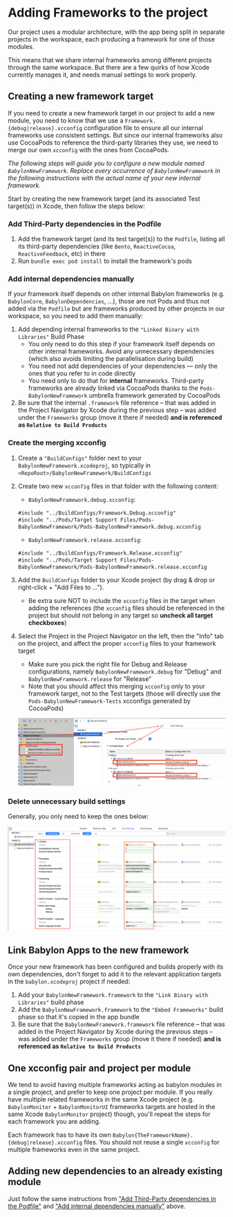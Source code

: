 # Adding Frameworks to the project

Our project uses a modular architecture, with the app being split in separate projects in the workspace, each producing a framework for one of those modules.

This means that we share internal frameworks among different projects through the same workspace. But there are a few quirks of how Xcode currently manages it, and needs manual settings to work properly.

## Creating a new framework target

If you need to create a new framework target in our project to add a new module, you need to know that we use a `Framework.{debug|release}.xcconfig` configuration file to ensure all our internal frameworks use consistent settings. But since our internal frameworks also use CocoaPods to reference the third-party libraries they use, we need to merge our own `xcconfig` with the ones from CocoaPods.

_The following steps will guide you to configure a new module named `BabylonNewFramework`. Replace every occurrence of `BabylonNewFramework` in the following instructions with the actual name of your new internal framework._

Start by creating the new framework target (and its associated Test target(s)) in Xcode, then follow the steps below:

### Add Third-Party dependencies in the Podfile

1. Add the framework target (and its test target(s)) to the `Podfile`, listing all its third-party dependencies (like `Bento`, `ReactiveCocoa`, `ReactiveFeedback`, etc) in there
2. Run `bundle exec pod install` to install the framework's pods

### Add internal dependencies manually

If your framework itself depends on other internal Babylon frameworks (e.g. `BabylonCore`, `BabylonDependencies`, ...), those are not Pods and thus not added via the `Podfile` but are frameworks produced by other projects in our workspace, so you need to add them manually:

1. Add depending internal frameworks to the `"Linked Binary with Libraries"` Build Phase
   * You only need to do this step if your framework itself depends on other internal frameworks. Avoid any unnecessary dependencies (which also avoids limiting the parallelisation during build)
   * You need not add dependencies of your dependencies — only the ones that you refer to in code directly
   * You need only to do that for **internal** frameworks. Third-party frameworks are already linked via CocoaPods thanks to the `Pods-BabylonNewFramework` umbrella framework generated by CocoaPods
2. Be sure that the internal `.framework` file reference – that was added in the Project Navigator by Xcode during the previous step – was added under the `Frameworks` group (move it there if needed) **and is referenced as `Relative to Build Products`**



### Create the merging xcconfig

1. Create a `"BuildConfigs"` folder next to your `BabylonNewFramework.xcodeproj`, so typically in `<RepoRoot>/BabylonNewFramework/BuildConfigs`
2. Create two new `xcconfig` files in that folder with the following content:

   * `BabylonNewFramework.debug.xcconfig`:

	```
	#include "../BuildConfigs/Framework.Debug.xcconfig"
	#include "../Pods/Target Support Files/Pods-BabylonNewFramework/Pods-BabylonNewFramework.debug.xcconfig
	```

   * `BabylonNewFramework.release.xcconfig`:

	```
	#include "../BuildConfigs/Framework.Release.xcconfig"
	#include "../Pods/Target Support Files/Pods-BabylonNewFramework/Pods-BabylonNewFramework.release.xcconfig
	```

3. Add the `BuildConfigs` folder to your Xcode project (by drag & drop or right-click + "Add Files to ...").
   * Be extra sure NOT to include the `xcconfig` files in the target when adding the references (the `xcconfig` files should be referenced in the project but should not belong in any target so **uncheck all target checkboxes**)

4. Select the Project in the Project Navigator on the left, then the "Info" tab on the project, and affect the proper `xcconfig` files to your framework target
   * Make sure you pick the right file for Debug and Release configurations, namely `BabylonNewFramework.debug` for "Debug" and `BabylonNewFramework.release` for "Release"
   * Note that you should affect this merging `xcconfig` only to your framework target, not to the Test targets (those will directly use the `Pods-BabylonNewFramework-Tests` xcconfigs generated by CocoaPods)

   ![Setting xcconfig in Xcode UI](Assets/Framework-xcconfig.png)

### Delete unnecessary build settings

Generally, you only need to keep the ones below:

   ![Framework build settings to keep](Assets/Framework-settings-to-keep.png)

## Link Babylon Apps to the new framework

Once your new framework has been configured and builds properly with its own dependencies, don't forget to add it to the relevant application targets in the `babylon.xcodeproj` project if needed:

1. Add your `BabylonNewFramework.framework` to the `"Link Binary with Libraries"` build phase
2. Add the `BabylonNewFramework.framework` to the `"Embed Frameworks"` build phase so that it's copied in the app bundle
3. Be sure that the `BabylonNewFramework.framework` file reference – that was added in the Project Navigator by Xcode during the previous steps – was added under the `Frameworks` group (move it there if needed) **and is referenced as `Relative to Build Products`**

## One xcconfig pair and project per module

We tend to avoid having multiple frameworks acting as babylon modules in a single project, and prefer to keep one project per module.
If you really have multiple related frameworks in the same Xcode project (e.g. `BabylonMonitor` + `BabylonMonitorUI` frameworks targets are hosted in the same Xcode `BabylonMonitor` project) though, you'll repeat the steps for each framework you are adding.

Each framework has to have its own `Babylon{TheFrameworkName}.{debug|release}.xcconfig` files. You should not reuse a single `xcconfig` for multiple frameworks even in the same project.

## Adding new dependencies to an already existing module

Just follow the same instructions from ["Add Third-Party dependencies in the Podfile"](#add-third-party-dependencies-in-the-podfile) and ["Add internal dependencies manually"](add-internal-dependencies-manually) above.
